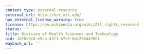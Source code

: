 ```yaml
---
content_type: external-resource
external_url: http://hst.mit.edu/
has_external_license_warning: true
license: https://en.wikipedia.org/wiki/All_rights_reserved
status: ''
title: Division of Health Sciences and Technology
uid: 1df0c9c0-e5ca-43f1-b7c5-6a12964476b1
wayback_url: ''
---
```

